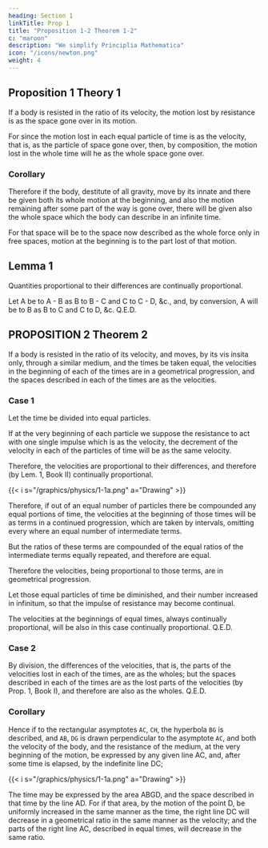 ```yaml
---
heading: Section 1
linkTitle: Prop 1
title: "Proposition 1-2 Theorem 1-2"
c: "maroon"
description: "We simplify Principlia Mathematica"
icon: "/icons/newton.png"
weight: 4
---
```



## Proposition 1 Theory 1

If a body is resisted in the ratio of its velocity, the motion lost by resistance is as the space gone over in its motion.

For since the motion lost in each equal particle of time is as the velocity, that is, as the particle of space gone over, then, by composition, the motion lost in the whole time will he as the whole space gone over.

### Corollary 

Therefore if the body, destitute of all gravity, move by its innate and there be given both its whole motion at the
beginning, and also the motion remaining after some part of the way is gone over, there will be given also the whole space which the body can describe in an infinite time.

For that space will be to the space now described as the whole force only in free spaces, motion at the beginning
is to the part lost of that motion.

## Lemma 1 

Quantities proportional to their differences are continually proportional.

Let A be to A - B as B to B - C and C to C - D, &c., and, by conversion, A will be to B as B to C and C to D, &c.   Q.E.D.




## PROPOSITION 2 Theorem 2

If a body is resisted in the ratio of its velocity, and moves, by its vis insita only, through a similar medium, and the times be taken equal, the velocities in the beginning of each of the times are in a geometrical progression, and the spaces described in each of the times are as the velocities.

### Case 1

Let the time be divided into equal particles.

If at the very beginning of each particle we suppose the resistance to act with one single impulse which is as the velocity, the decrement of the velocity in each of the particles of time will be as the same velocity.

Therefore, the velocities are proportional to their differences, and therefore (by Lem. 1, Book II) continually proportional.

{{< i s="/graphics/physics/1-1a.png" a="Drawing" >}}


Therefore, if out of an equal number of particles there be compounded any equal portions of time, the velocities at the beginning of those times will be as terms in a continued progression, which are taken by intervals, omitting every where an equal number of intermediate terms. 

But the ratios of these terms are compounded of the equal ratios of the intermediate terms equally repeated, and therefore are equal.

Therefore the velocities, being proportional to those terms, are in geometrical progression.

Let those equal particles of time be diminished, and their number increased in infinitum, so that the impulse of resistance may become continual.

The velocities at the beginnings of equal times, always continually proportional, will be also in this case continually proportional.   Q.E.D.


### Case 2

By division, the differences of the velocities, that is, the parts of the velocities lost in each of the times, are as the wholes; but the spaces described in each of the times are as the lost parts of the velocities (by Prop. 1, Book I), and therefore are also as the wholes.   Q.E.D.


### Corollary  

Hence if to the rectangular asymptotes `AC`, `CH`, the hyperbola `BG` is described, and `AB`, `DG` is drawn perpendicular to the asymptote `AC`, and both the velocity of the body, and the resistance of the medium, at the very beginning of the motion, be expressed by any given line AC, and, after some time is elapsed, by the indefinite line DC; 

{{< i s="/graphics/physics/1-1a.png" a="Drawing" >}}


The time may be expressed by the area ABGD, and the space described in that time by the line AD. For if that area, by the motion of the point D, be uniformly increased in the same manner as the time, the right line DC will decrease in a geometrical ratio in the same manner as the velocity; and the parts of the right line AC, described in equal times, will decrease in the same ratio.
